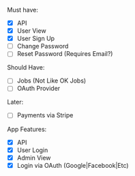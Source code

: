 Must have:

- [x] API
- [x] User View
- [x] User Sign Up
- [ ] Change Password
- [ ] Reset Password (Requires Email?)

Should Have:

- [ ] Jobs (Not Like OK Jobs)
- [ ] OAuth Provider

Later:

- [ ] Payments via Stripe

App Features:

- [x] API
- [x] User Login
- [x] Admin View
- [x] Login via OAuth (Google|Facebook|Etc)
